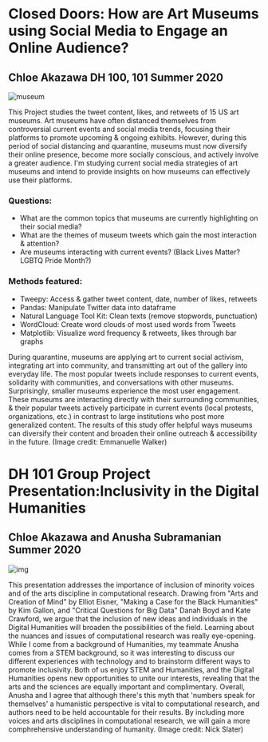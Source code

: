 # Closed Doors: How are Art Museums using Social Media to Engage an Online Audience?
## Chloe Akazawa DH 100, 101 Summer 2020
![museum](EmmanuelleWalker.png)

This Project studies the tweet content, likes, and retweets of 15 US art museums. Art museums have often distanced themselves from controversial
current events and social media trends, focusing their platforms to promote upcoming & ongoing exhibits. However, during this period of social distancing and quarantine, museums must now diversify their online presence, become more socially conscious, and actively involve a greater audience. I'm studying current social media strategies of art museums and intend to provide insights on how museums can effectively use their platforms. 

### Questions: 
* What are the common topics that  museums are currently highlighting on their social media?
* What are the themes of museum tweets which gain the most interaction & attention? 
* Are museums interacting with current events? (Black Lives Matter? LGBTQ Pride Month?) 

### Methods featured:
* Tweepy: Access & gather tweet content, date, number of likes, retweets 
* Pandas: Manipulate Twitter data into dataframe
* Natural Language Tool Kit: Clean texts (remove stopwords, punctuation)
* WordCloud: Create word clouds of most used words from Tweets
* Matplotlib: Visualize word frequency & retweets, likes through bar graphs

During quarantine, museums are applying art to current social activism, integrating art into community, and transmitting art out of the gallery into everyday life. The most popular tweets include responses to current events, solidarity with communities, and conversations with other museums. Surprisingly, smaller museums experience the most user engagement. These museums are interacting directly with their surrounding communities, & their popular tweets actively participate in current events (local protests, organizations, etc.) in contrast to large institutions who post more generalized content. The results of this study offer helpful ways museums can diversify their content and broaden their online outreach & accessibility in the future. 
(Image credit: Emmanuelle Walker)

# DH 101 Group Project Presentation:Inclusivity in the Digital Humanities
## Chloe Akazawa and Anusha Subramanian Summer 2020
![img](nickslater.jpg)

This presentation addresses the importance of inclusion of minority voices and of the arts discipline in computational research. Drawing from "Arts and Creation of Mind" by Elliot Eisner, "Making a Case for the Black Humanities" by Kim Gallon, and "Critical Questions for Big Data" Danah Boyd and Kate Crawford, we argue that the inclusion of new ideas and individuals in the Digital Humanities will broaden the possibilities of the field. Learning about the nuances and issues of computational research was really eye-opening. While I come from a background of Humanities, my teammate Anusha comes from a STEM background, so it was interesting to discuss our different experiences with technology and to brainstorm different ways to promote inclusivity. Both of us enjoy STEM and Humanities, and the Digital Humanities opens new opportunities to unite our interests, revealing that the arts and the sciences are equally important and complimentary. Overall, Anusha and I agree that although there's this myth that 'numbers speak for themselves' a humanistic perspective is vital to computational research, and authors need to be held accountable for their results. By including more voices and arts disciplines in computational research, we will gain a more comphrehensive understanding of humanity. 
(Image credit: Nick Slater)

